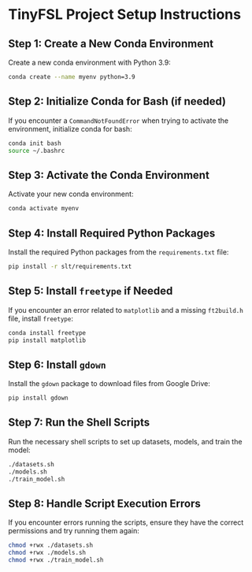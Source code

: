 # TinyFSL Project Setup Instructions

## Step 1: Create a New Conda Environment

Create a new conda environment with Python 3.9:

```bash
conda create --name myenv python=3.9
```

## Step 2: Initialize Conda for Bash (if needed)

If you encounter a `CommandNotFoundError` when trying to activate the environment, initialize conda for bash:

```bash
conda init bash
source ~/.bashrc
```

## Step 3: Activate the Conda Environment

Activate your new conda environment:

```bash
conda activate myenv
```

## Step 4: Install Required Python Packages

Install the required Python packages from the `requirements.txt` file:

```bash
pip install -r slt/requirements.txt
```

## Step 5: Install `freetype` if Needed

If you encounter an error related to `matplotlib` and a missing `ft2build.h` file, install `freetype`:

```bash
conda install freetype
pip install matplotlib
```

## Step 6: Install `gdown`

Install the `gdown` package to download files from Google Drive:

```bash
pip install gdown
```

## Step 7: Run the Shell Scripts

Run the necessary shell scripts to set up datasets, models, and train the model:

```bash
./datasets.sh
./models.sh
./train_model.sh
```

## Step 8: Handle Script Execution Errors

If you encounter errors running the scripts, ensure they have the correct permissions and try running them again:

```bash
chmod +rwx ./datasets.sh
chmod +rwx ./models.sh
chmod +rwx ./train_model.sh
```
